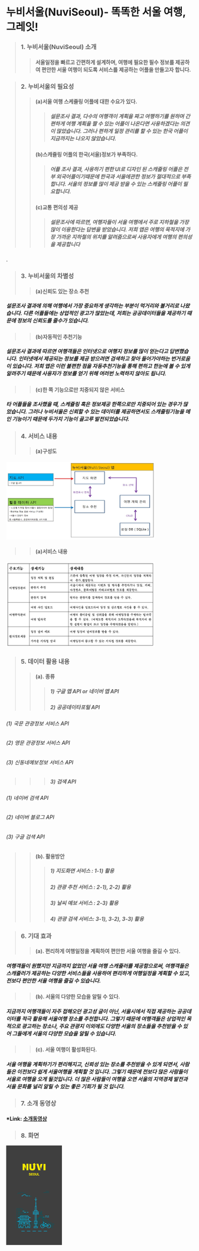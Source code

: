 # 누비서울(NuviSeoul)- 똑똑한 서울 여행, 그레잇!

>### 1. 누비서울(NuviSeoul) 소개
>	>#### 서울일정을 빠르고 간편하게 설계하며, 여행에 필요한 필수 정보를 제공하여 편안한 서울 여행이 되도록 서비스를 제공하는 어플을 만들고자 합니다.   

>### 2. 누비서울의 필요성
>	>#### (a)서울 여행 스케쥴링 어플에 대한 수요가 있다.
>	>	>#####  설문조사 결과, 다수의 여행객이 계획을 짜고 여행하기를 원하며 간편하게 여행 계획을 짤 수 있는 어플이 나온다면 사용하겠다는 의견이 많았습니다. 그러나 편하게 일정 관리를 할 수 있는 한국 어플이 지금까지는 나오지 않았습니다.
>	>#### (b)스캐쥴링 어플의 한국(서울)정보가 부족하다.
>	>	>#####  어플 조사 결과, 사용하기 편한 UI로 디자인 된 스캐쥴링 어플은 전부 외국어플이기때문에 한국과 서울에관한 정보가 절대적으로 부족합니다. 서울의 정보를 많이 제공 받을 수 있는 스케줄링 어플이 필요합니다. 
>	>#### (c)교통 편의성 제공
>	>	>#####  설문조사에 따르면, 여행자들이 서울 여행에서 주로 지하철을 가장 많이 이용한다는 답변을 받았습니다. 저희 앱은 여행의 목적지에 가장 가까운 지하철의 위치를 알려줌으로써 사용자에게 여행의 편의성을 제공합니다
.

>### 3. 누비서울의 차별성
>	>#### (a)신뢰도 있는 장소 추천
#####  설문조사 결과에 의해 여행에서 가장 중요하게 생각하는 부분이 먹거리와 볼거리로 나왔습니다. 다른 어플들에는 상업적인 광고가 많았는데, 저희는 공공데이터들을 제공하기 때문에 정보의 신뢰도를 줄수가 있습니다.
>	>#### (b)자동적인 추천기능
#####  설문조사 결과에 따르면 여행객들은 인터넷으로 여행지 정보를 많이 얻는다고 답변했습니다. 인터넷에서 제공되는 정보를 제공 받으려면 검색하고 찾아 들어가야하는 번거로움이 있습니다. 저희 앱은 이런 불편한 점을 자동추천기능을 통해 편하고 한눈에 볼 수 있게 알려주기 때문에 사용자가 정보를 얻기 위해 여러번 노력하지 않아도 됩니다.
>	>#### (c)한 쪽 기능으로만 치중되지 않은 서비스 
#####  타 어플들을 조사했을 때, 스케쥴링 혹은 정보제공 한쪽으로만 치중되어 있는 경우가 많았습니다. 그러나 누비서울은 신뢰할 수 있는 데이터를 제공하면서도 스캐쥴링기능을 메인 기능이기 때문에 두가지 기능이 골고루 발전되었습니다. 

>### 4. 서비스 내용
>	>#### (a)구성도
<img width="80%" height="80%" src="/ReadMe.Image/structure.jpg"></img>
>	>#### (a)서비스 내용
<img width="80%" height="80%" src="/ReadMe.Image/contents.jpg"></img>

>###  5. 데이터 활용 내용
>	>#### (a). 종류
>	>	>#####  1) 구글 맵 API or 네이버 맵 API 
>	>	>#####  2) 공공데이타포털 API 
######  (1) 국문 관광정보 서비스 API
######  (2) 영문 관광정보 서비스 API   
######  (3) 신동네예보정보 서비스 API
>	>	>#####  3) 검색 API 
######  (1) 네이버 검색 API 
######  (2) 네이버 블로그 API
######  (3) 구글 검색 API     
>	>#### (b). 활용방안
>	>	>#####  1) 지도화면 서비스 : 1-1) 활용
>	>	>#####  2) 관광 추천 서비스 : 2-1), 2-2) 활용
>	>	>#####  3) 날씨 예보 서비스 : 2-3) 활용
>	>	>#####  4) 관광 검색 서비스: 3-1), 3-2), 3-3) 활용  

>###  6. 기대 효과 
>	>#### (a). 편리하게 여행일정을 계획하여 편안한 서울 여행을 즐길 수 있다.
#####  여행객들이 원했지만 지금까지 없었던 서울 여행 스캐쥴러를 제공함으로써, 여행객들은 스캐줄러가 제공하는 다양한 서비스들을 사용하여 편리하게 여행일정을 계획할 수 있고, 전보다 편안한 서울 여행을 즐길 수 있습니다. 
>	>#### (b). 서울의 다양한 모습을 알릴 수 있다.
#####  지금까지 여행객들이 자주 접해오던 광고성 글이 아닌, 서울시에서 직접 제공하는 공공데이터를 적극 활용해 서울여행 장소를 추천합니다. 그렇기 때문에 여행객들은 상업적인 목적으로 광고하는 장소나, 주요 관광지 이외에도 다양한 서울의 장소들을 추천받을 수 있어 그들에게 서울의 다양한 모습을 알릴 수 있습니다.
>	>#### (c). 서울 여행이 활성화된다.
#####  서울 여행을 계획하기가 편리해지고, 신뢰성 있는 장소를 추천받을 수 있게 되면서, 사람들은 이전보다 쉽게 서울여행을 계획할 것 입니다. 그렇기 때문에 전보다 많은 사람들이 서울로 여행을 오게 될것입니다. 더 많은 사람들이 여행을 오면 서울의 지역경제 발전과 서울 문화를 널리 알릴 수 있는 좋은 기회가 될 것 입니다.

>### 7. 소개 동영상 
#### *Link: [소개동영상](https://google.com )

>### 8. 화면
<img width="30%" height="30%" src="/ReadMe.Image/main.jpg"></img>
